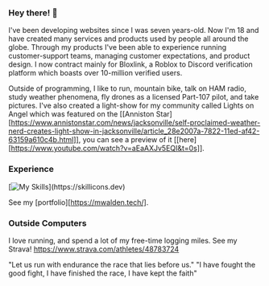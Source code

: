 ### Hey there! 👋

I've been developing websites since I was seven years-old. Now I'm 18 and have created many services and products used by people all around the globe. Through my products I've been able to experience running customer-support teams, managing customer expectations, and product design. I now contract mainly for Bloxlink, a Roblox to Discord verification platform which boasts over 10-million verified users.

Outside of programming, I like to run, mountain bike, talk on HAM radio, study weather phenomena, fly drones as a licensed Part-107 pilot, and take pictures. I've also created a light-show for my community called Lights on Angel which was featured on the [[Anniston Star][https://www.annistonstar.com/news/jacksonville/self-proclaimed-weather-nerd-creates-light-show-in-jacksonville/article_28e2007a-7822-11ed-af42-63159a610c4b.html]], you can see a preview of it [[here][https://www.youtube.com/watch?v=aEaAXJv5EQI&t=0s]].

  
### Experience

[![My Skills]([https://skillicons.dev/icons?i=cloudflare,css,docker,html,js,kubernetes,linux,lua,mongodb,mysql,nextjs,nginx,nodejs,react,redis,tailwind,vscode,workers](https://skillicons.dev/icons?i=arduino,bash,bootstrap,cloudflare,codepen,css,discord,bots,docker,express,git,github,githubactions,heroku,html,instagram,java,js,kubernetes,linkedin,linux,lua,md,materialui,mongodb,mysql,nestjs,netlify,nextjs,nginx,nodejs,ps,php,prisma,react,redis,svg,tailwind,twitter,ts,vercel,vscode,workers,xd))](https://skillicons.dev)

See my [portfolio][https://mwalden.tech/].

### Outside Computers

I love running, and spend a lot of my free-time logging miles. See my Strava! https://www.strava.com/athletes/48783724

"Let us run with endurance the race that lies before us."
"I have fought the good fight, I have finished the race, I have kept the faith"
